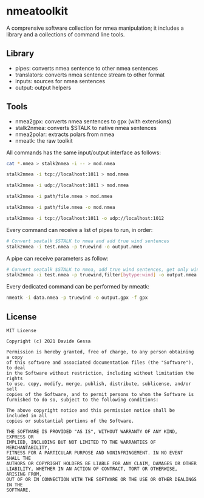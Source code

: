 # nmeatoolkit

A comprensive software collection for nmea manipulation; it includes a library and a collections of command line tools.

## Library

- pipes: converts nmea sentence to other nmea sentences
- translators: converts nmea sentence stream to other format
- inputs: sources for nmea sentences
- output: output helpers

## Tools

- nmea2gpx: converts nmea sentences to gpx (with extensions)
- stalk2nmea: converts $STALK to native nmea sentences
- nmea2polar: extracts polars from nmea
- nmeatk: the raw toolkit 

All commands has the same input/output interface as follows:

```bash
cat *.nmea > stalk2nmea -i -- > mod.nmea

stalk2nmea -i tcp://localhost:1011 > mod.nmea

stalk2nmea -i udp://localhost:1011 > mod.nmea

stalk2nmea -i path/file.nmea > mod.nmea

stalk2nmea -i path/file.nmea -o mod.nmea

stalk2nmea -i tcp://localhost:1011 -o udp://localhost:1012
```

Every command can receive a list of pipes to run, in order:

```bash
# Convert seatalk $STALK to nmea and add true wind sentences
stalk2nmea -i test.nmea -p truewind -o output.nmea
```

A pipe can receive parameters as follow:

```bash
# Convert seatalk $STALK to nmea, add true wind sentences, get only wind info
stalk2nmea -i test.nmea -p truewind,filter[bytype:wind] -o output.nmea
```

Every dedicated command can be performed by nmeatk:

```bash
nmeatk -i data.nmea -p truewind -o output.gpx -f gpx
```


## License

```
MIT License

Copyright (c) 2021 Davide Gessa

Permission is hereby granted, free of charge, to any person obtaining a copy
of this software and associated documentation files (the "Software"), to deal
in the Software without restriction, including without limitation the rights
to use, copy, modify, merge, publish, distribute, sublicense, and/or sell
copies of the Software, and to permit persons to whom the Software is
furnished to do so, subject to the following conditions:

The above copyright notice and this permission notice shall be included in all
copies or substantial portions of the Software.

THE SOFTWARE IS PROVIDED "AS IS", WITHOUT WARRANTY OF ANY KIND, EXPRESS OR
IMPLIED, INCLUDING BUT NOT LIMITED TO THE WARRANTIES OF MERCHANTABILITY,
FITNESS FOR A PARTICULAR PURPOSE AND NONINFRINGEMENT. IN NO EVENT SHALL THE
AUTHORS OR COPYRIGHT HOLDERS BE LIABLE FOR ANY CLAIM, DAMAGES OR OTHER
LIABILITY, WHETHER IN AN ACTION OF CONTRACT, TORT OR OTHERWISE, ARISING FROM,
OUT OF OR IN CONNECTION WITH THE SOFTWARE OR THE USE OR OTHER DEALINGS IN THE
SOFTWARE.
```